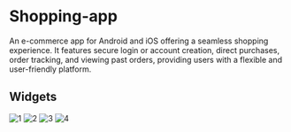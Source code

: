 # Shopping-app
An e-commerce app for Android and iOS offering a seamless shopping experience. It features secure login or account creation, direct purchases, order tracking, and viewing past orders, providing users with a flexible and user-friendly platform.

## Widgets
![1](https://github.com/user-attachments/assets/1f4ae836-f997-4b35-9109-8dd69bec8c8b)
![2](https://github.com/user-attachments/assets/49a9ab8d-503c-4cae-ae3e-8e9429d34206)
![3](https://github.com/user-attachments/assets/a8dabe73-a8f0-4f4b-866c-c57c45c5b887)
![4](https://github.com/user-attachments/assets/cff5c4c4-3734-4b5f-bae9-00283bfb081f)

